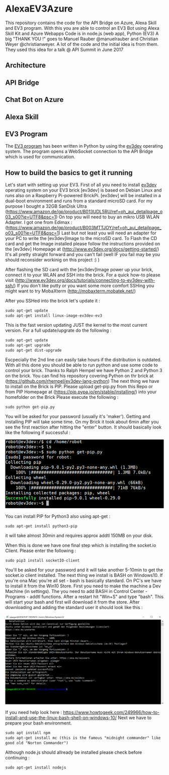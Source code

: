 # AlexaEV3Azure
This repository contains the code for the API Bridge on Azure, Alexa Skill and EV3 program.
With this you are able to control an EV3 Bot using Alexa Skill Kit and Azure Webapps
Code is in node.js (web app), Python (EV3)
A big "THANK YOU !" goes to Manuel Rauber @manuelrauber and Christian Weyer @christianweyer. A lot of the code and the initial idea is from them. They used this idea for a talk @ API Summit in June 2017

## Architecture

## API Bridge

## Chat Bot on Azure

## Alexa Skill

## EV3 Program

The [EV3 program](ev3-python) has been written in Python by using the [ev3dev](http://www.ev3dev.org/) operating system. 
The program opens a WebSocket connection to the API Bridge which is used for communication. 


## How to build the basics to get it running

Let's start with setting up your EV3. First of all you need to install [ev3dev](http://www.ev3dev.org/) operating system on your EV3 brick
[ev3dev] is based on Debian Linux and runs also on a Raspberry Pi-powered BrickPi.
[ev3dev] will be installed in a dual-boot environment and runs from a standard microSD card.
For my purpose I bought a 32GB SanDisk Ultra (https://www.amazon.de/gp/product/B013UDL5RU/ref=oh_aui_detailpage_o03_s00?ie=UTF8&psc=1)
On top you will need to buy an mikro USB WLAN Adapter. I got one from Edimax : (https://www.amazon.de/gp/product/B003MTTJOY/ref=oh_aui_detailpage_o03_s00?ie=UTF8&psc=1)
Last but not least you will need an adapter for your PC to write the [ev3dev]Image to the microSD card.
To Flash the CD card and get the Image installed please follow the instructions provided on the [ev3dev] Homepage at (http://www.ev3dev.org/docs/getting-started/)
It's all pretty straight forward and you can't fail (well IF you fail may be you should reconsider workinig on this project :) )

After flashing the SD card with the [ev3dev]Image power up your brick, connect it to your WLAN and SSH into the brick. For a quick how-to please visit (http://www.ev3dev.org/docs/tutorials/connecting-to-ev3dev-with-ssh/)
If you don't like putty or you want some more comfort SSHing you might want to try MobaXterm (http://mobaxterm.mobatek.net/)

After you SSHed into the brick let's update it :
	
	sudo apt-get update
	sudo apt-get install linux-image-ev3dev-ev3

This is the fast version updating JUST the kernel to the most current version. For a full update/upgrate do the following :
	
	sudo apt-get update
	sudo apt-get upgrade
	sudo apt-get dist-upgrade

Escpecially the 2nd line can easily take hours if the distribution is outdated.
With all this done you should be able to run python and use some code to control your brick. Thanks to Ralph Hempel we have Python 2 and Python 3 on the brick. You can find his repository covering Python on thr brick at (https://github.com/rhempel/ev3dev-lang-python)
The next thing we have to install on the Brick is PIP. Please upload get-pip.py from this Repo or from PIP Homepage at (https://pip.pypa.io/en/stable/installing/) into your homefolder on the Brick
Please execute the following :
	
	sudo python get-pip.py

You will be asked for your password (usually it's 'maker'). Getting and installing PIP will take some time. On my Brick it took about 6min after you see the first reaction after hitting the "enter" button.
It should basically look like the following if successful :

![Architecture](ressource/Images/installpip.PNG)

You can install PIP for Python3 also using apt-get :
	
	sudo apt-get install python3-pip

it will take almost 30min and requires approx addtl 150MB on your disk.

When this is done we have one final step which is installing the socket.io Client. Please enter the following :

	sudo pip3 install socketIO-client

You'll be asked for your password and it will take another 5-10min to get the socket.io client installed.
The next thing we install is BASH on Windows10. If you're ona Mac you're all set - bash is basically standard. On PC's we have to install it from the Win10 Store.
First you need to make the machine a Dev Machine (in settings). The you need to add BASH in Control Center - Programs - addtl functions. After a restart hit "Win+S" and type "bash". This will start your bash and first will download it from the store. After downloading and adding the standard user it should look like this :

![Architecture](ressource/Images/ubuntu-done.PNG)

If you need help look here : https://www.howtogeek.com/249966/how-to-install-and-use-the-linux-bash-shell-on-windows-10/
Next we have to prepare your bash environment.

	sudo apt install npm
	sudo apt-get install mc (this is the famous "midnight commander" like good old "Norton Commander")

Although node.js should allready be installed please check before continuing :

	sudo apt-get install nodejs

